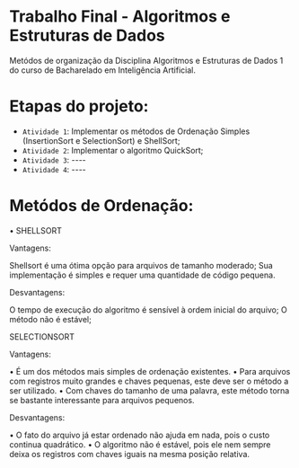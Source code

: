 # Trabalho Final - Algoritmos e Estruturas de Dados

Metódos de organização da Disciplina Algoritmos e Estruturas de Dados 1 do curso de Bacharelado em Inteligência Artificial.

# Etapas do projeto:

- `Atividade 1`: Implementar os métodos de Ordenação Simples (InsertionSort e SelectionSort) e ShellSort;
- `Atividade 2`: Implementar o algoritmo QuickSort;
- `Atividade 3`: ----
- `Atividade 4`: ----

# Metódos de Ordenação:

• SHELLSORT

Vantagens:

Shellsort é uma ótima opção para arquivos de tamanho moderado;
Sua implementação é simples e requer uma quantidade de código pequena. 

Desvantagens:

O tempo de execução do algoritmo é sensível à ordem inicial do arquivo;
O método não é estável;

SELECTIONSORT

Vantagens:

• É um dos métodos mais simples de ordenação existentes.
• Para arquivos com registros muito grandes e chaves pequenas, este deve ser o método a ser utilizado.
• Com chaves do tamanho de uma palavra, este método torna se bastante interessante para arquivos pequenos.

Desvantagens:

• O fato do arquivo já estar ordenado não ajuda em nada, pois o custo continua quadrático.
• O algoritmo não é estável, pois ele nem sempre deixa os registros com chaves iguais na mesma posição relativa.
